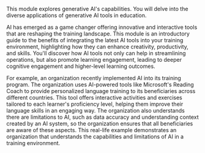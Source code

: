 This module explores generative AI's capabilities. You will delve into the diverse applications of generative AI tools in education.

AI has emerged as a game changer offering innovative and interactive tools that are reshaping the training landscape. This module is an introductory guide to the benefits of integrating the latest AI tools into your training environment, highlighting how they can enhance creativity, productivity, and skills. You'll discover how AI tools not only can help in streamlining operations, but also promote learning engagement, leading to deeper cognitive engagement and higher-level learning outcomes.

For example, an organization recently implemented AI into its training program. The organization uses AI-powered tools like Microsoft's Reading Coach to provide personalized language training to its beneficiaries across different countries. This tool offers interactive activities and exercises tailored to each learner's proficiency level, helping them improve their language skills in an engaging way. The organization also understands there are limitations to AI, such as data accuracy and understanding context created by an AI system, so the organization ensures that all beneficiaries are aware of these aspects. This real-life example demonstrates an organization that understands the capabilities and limitations of AI in a training environment.
